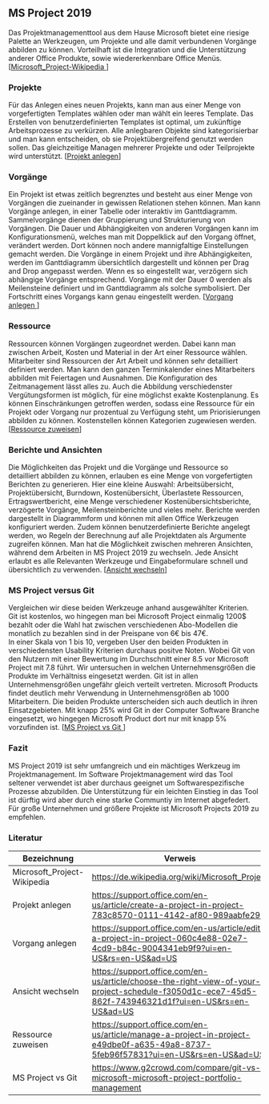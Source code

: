 ## MS Project 2019

Das Projektmanagementtool aus dem Hause Microsoft bietet eine riesige Palette an Werkzeugen, um Projekte und alle damit verbundenen Vorgänge abbilden zu können. Vorteilhaft ist die Integration und die Unterstützung anderer Office Produkte, sowie wiedererkennbare Office Menüs. [[Microsoft_Project-Wikipedia ][Microsoft_Project-Wikipedia ]]  

### Projekte

Für das Anlegen eines neuen Projekts, kann man aus einer Menge von vorgefertigten Templates wählen oder man wählt ein leeres Template. Das Erstellen von benutzerdefinierten Templates ist optimal, um zukünftige Arbeitsprozesse zu verkürzen. Alle anlegbaren Objekte sind kategorisierbar und man kann entscheiden, ob sie Projektübergreifend genutzt werden sollen. Das gleichzeitige Managen mehrerer Projekte und oder Teilprojekte wird unterstützt. [[Projekt anlegen][Projekt anlegen]]

### Vorgänge 

Ein Projekt ist etwas zeitlich begrenztes und besteht aus einer Menge von Vorgängen die zueinander in gewissen Relationen stehen können. Man kann Vorgänge anlegen, in einer Tabelle oder interaktiv im Ganttdiagramm. Sammelvorgänge dienen der Gruppierung und Strukturierung von Vorgängen. Die Dauer und Abhängigkeiten von anderen Vorgängen kann im Konfigurationsmenü, welches man mit Doppelklick auf den Vorgang öffnet, verändert werden. Dort können noch andere mannigfaltige Einstellungen gemacht werden. Die Vorgänge in einem Projekt und ihre Abhängigkeiten, werden im Ganttdiagramm übersichtlich dargestellt und können per Drag and Drop angepasst werden. Wenn es so eingestellt war, verzögern sich abhängige Vorgänge entsprechend. Vorgänge mit der Dauer 0 werden als Meilensteine definiert und im Ganttdiagramm als solche symbolisiert. Der Fortschritt eines Vorgangs kann genau eingestellt werden. [[Vorgang anlegen ][Vorgang anlegen ]]  

### Ressource

Ressourcen können Vorgängen zugeordnet werden. Dabei kann man zwischen Arbeit, Kosten und Material in der Art einer Ressource wählen. Mitarbeiter sind Ressourcen der Art Arbeit und können sehr detailliert definiert werden. Man kann den ganzen Terminkalender eines Mitarbeiters abbilden mit Feiertagen und Ausnahmen. Die Konfiguration des Zeitmanagement lässt alles zu. Auch die Abbildung verschiedenster Vergütungsformen ist möglich, für eine möglichst exakte Kostenplanung. Es können Einschränkungen getroffen werden, sodass eine Ressource für ein Projekt oder Vorgang nur prozentual zu Verfügung steht, um Priorisierungen abbilden zu können. Kostenstellen können Kategorien zugewiesen werden. [[Ressource zuweisen][Ressource zuweisen]]  

### Berichte und Ansichten

Die Möglichkeiten das Projekt und die Vorgänge und Ressource so detailliert abbilden zu können, erlauben es eine Menge von vorgefertigten Berichten zu generieren. Hier eine kleine Auswahl: Arbeitsübersicht, Projektübersicht, Burndown, Kostenübersicht, Überlastete Ressourcen, Ertragswertbericht, eine Menge verschiedener Kostenübersichtsberichte, verzögerte Vorgänge, Meilensteinberichte und vieles mehr. Berichte werden dargestellt in Diagrammform und können mit allen Office Werkzeugen konfiguriert werden. Zudem können benutzerdefinierte Berichte angelegt werden, wo Regeln der Berechnung auf alle Projektdaten als Argumente zugreifen können.  Man hat die Möglichkeit zwischen mehreren Ansichten, während dem Arbeiten in MS Project 2019 zu wechseln. Jede Ansicht erlaubt es alle Relevanten Werkzeuge und Eingabeformulare schnell und übersichtlich zu verwenden.   [[Ansicht wechseln][Ansicht wechseln]]

### MS Project versus Git

Vergleichen wir diese beiden Werkzeuge anhand ausgewählter Kriterien.  
Git ist kostenlos, wo hingegen man bei Microsoft Project einmalig 1200$ bezahlt oder die Wahl hat zwischen verschiedenen Abo-Modellen die monatlich zu bezahlen sind in der Preispane von 6€ bis 47€.  
In einer Skala von 1 bis 10, vergeben User den beiden Produkten in verschiedensten Usability Kriterien durchaus positve Noten. Wobei Git von den Nutzern mit einer Bewertung im Durchschnitt einer 8.5 vor Microsoft Project mit 7.8 führt.
Wir untersuchen in welchen Unternehmensgrößen die Produkte im Verhältniss eingesetzt werden. Git ist in allen Unternehmensgrößen ungefähr gleich verteilt vertreten. Microsoft Products findet deutlich mehr Verwendung in Unternehmensgrößen ab 1000 Mitarbeitern. Die beiden Produkte unterscheiden sich auch deutlich in ihren Einsatzgebieten. Mit knapp 25% wird Git in der Computer Software Branche eingesetzt, wo hingegen Microsoft Product dort nur mit knapp 5% vorzufinden ist. [[MS Project vs Git ][MS Project vs Git ]]  

### Fazit 

MS Project 2019 ist sehr umfangreich und ein mächtiges Werkzeug im Projektmanagement. Im Software Projektmanagement wird das Tool seltener verwendet ist aber durchaus geeignet um Softwarespezifische Prozesse abzubilden. Die Unterstützung für ein leichten Einstieg in das Tool ist dürftig wird aber durch eine starke Communtiy im Internet abgefedert. Für große Unternehmen und größere Projekte ist Microsoft Projects 2019 zu empfehlen.


### Literatur
Bezeichnung            | Verweis
-----------------------|---------------------------------------------------------------------------------------------------
Microsoft_Project-Wikipedia         | https://de.wikipedia.org/wiki/Microsoft_Project
Projekt anlegen        | https://support.office.com/en-us/article/create-a-project-in-project-783c8570-0111-4142-af80-989aabfe29af
Vorgang anlegen           | https://support.office.com/en-us/article/edit-a-project-in-project-060c4e88-02e7-4cd9-b84c-9004341eb9f9?ui=en-US&rs=en-US&ad=US
Ansicht wechseln        | https://support.office.com/en-us/article/choose-the-right-view-of-your-project-schedule-f3050d1c-ece7-45d5-862f-743946321d1f?ui=en-US&rs=en-US&ad=US
Ressource zuweisen | https://support.office.com/en-us/article/manage-a-project-in-project-e49dbe0f-a635-49a8-8737-5feb96f57831?ui=en-US&rs=en-US&ad=US
MS Project vs Git            | https://www.g2crowd.com/compare/git-vs-microsoft-microsoft-project-portfolio-management


[Microsoft_Project-Wikipedia ]: https://de.wikipedia.org/wiki/Microsoft_Project
[Projekt anlegen ]: https://support.office.com/en-us/article/create-a-project-in-project-783c8570-0111-4142-af80-989aabfe29af
[Vorgang anlegen  ]: https://confluence.atlassian.com/jira064/what-is-an-issue-720416138.html
[Ansicht wechseln ]: https://support.office.com/en-us/article/choose-the-right-view-of-your-project-schedule-f3050d1c-ece7-45d5-862f-743946321d1f?ui=en-US&rs=en-US&ad=US
[Ressource zuweisen]: https://support.office.com/en-us/article/manage-a-project-in-project-e49dbe0f-a635-49a8-8737-5feb96f57831?ui=en-US&rs=en-US&ad=US
[MS Project vs Git ]: https://www.g2crowd.com/compare/git-vs-microsoft-microsoft-project-portfolio-management
